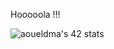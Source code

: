 Hooooola !!!

![aoueldma's 42 stats](https://badge42.vercel.app/api/v2/cl2jvsvdc00160amh7sn9vfzr/stats?cursusId=21&coalitionId=80)
